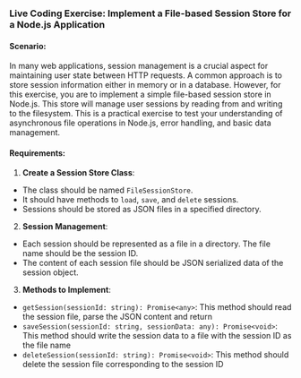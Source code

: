 ### Live Coding Exercise: Implement a File-based Session Store for a Node.js Application

#### Scenario:
In many web applications, session management is a crucial aspect for maintaining user state between HTTP requests. A common approach is to store session information either in memory or in a database. However, for this exercise, you are to implement a simple file-based session store in Node.js. This store will manage user sessions by reading from and writing to the filesystem. This is a practical exercise to test your understanding of asynchronous file operations in Node.js, error handling, and basic data management.

#### Requirements:
1. **Create a Session Store Class**:
  - The class should be named `FileSessionStore`.
  - It should have methods to `load`, `save`, and `delete` sessions.
  - Sessions should be stored as JSON files in a specified directory.

2. **Session Management**:
  - Each session should be represented as a file in a directory. The file name should be the session ID.
  - The content of each session file should be JSON serialized data of the session object.

3. **Methods to Implement**:
  - `getSession(sessionId: string): Promise<any>`: This method should read the session file, parse the JSON content and return
  - `saveSession(sessionId: string, sessionData: any): Promise<void>`: This method should write the session data to a file with the session ID as the file name
  - `deleteSession(sessionId: string): Promise<void>`: This method should delete the session file corresponding to the session ID
